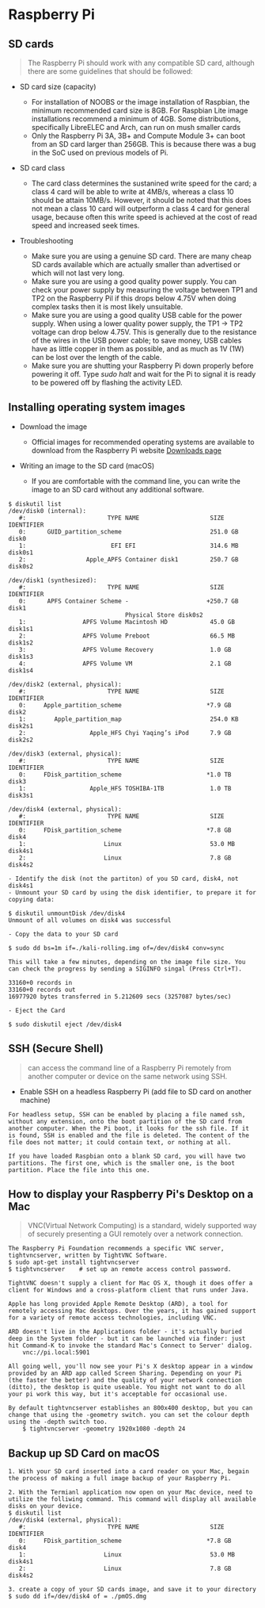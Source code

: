 Raspberry Pi
============

SD cards
--------
> The Raspberry Pi should work with any compatible SD card, although there are some guidelines that should be followed:
* SD card size (capacity)
    - For installation of NOOBS or the image installation of Raspbian, the minimum recommended card size is 8GB. For Raspbian Lite image installations recommend a minimum of 4GB. Some distributions, specifically LibreELEC and Arch, can run on mush smaller cards
    - Only the Raspberry Pi 3A, 3B+ and Compute Module 3+ can boot from an SD card larger than 256GB. This is because there was a bug in the SoC used on previous models of Pi.

* SD card class 
    - The card class determines the sustanined write speed for the card; a class 4 card will be able to write at 4MB/s, whereas a class 10 should be attain 10MB/s. However, it should be noted that this does not mean a class 10 card will outperform a class 4 card for general usage, because often this write speed is achieved at the cost of read speed and increased seek times.

* Troubleshooting 
    - Make sure you are using a genuine SD card. There are many cheap SD cards available which are actually smaller than advertised or which will not last very long.
    - Make sure you are using a good quality power supply. You can check your power supply by measuring the voltage between TP1 and TP2 on the Raspberry Pil if this drops below 4.75V when doing complex tasks then it is most likely unsuitable.
    - Make sure you are using a good quality USB cable for the power supply. When using a lower quality power supply, the TP1 -> TP2 voltage can drop below 4.75V. This is generally due to the resistance of the wires in the USB power cable; to save money, USB cables have as little copper in them as possible, and as much as 1V (1W) can be lost over the length of the cable.
    - Make sure you are shutting your Raspberry Pi down properly before powering it off. Type _sudo halt_ and wait for the Pi to signal it is ready to be powered off by flashing the activity LED.

Installing operating system images
----------------------------------
* Download the image 
    - Official images for recommended operating systems are available to download from the Raspberry Pi website [Downloads page](https://www.raspberrypi.org/downloads/)

* Writing an image to the SD card (macOS)
    - If you are comfortable with the command line, you can write the image to an SD card without any additional software.
```
$ diskutil list 
/dev/disk0 (internal):
   #:                       TYPE NAME                    SIZE       IDENTIFIER
   0:      GUID_partition_scheme                         251.0 GB   disk0
   1:                        EFI EFI                     314.6 MB   disk0s1
   2:                 Apple_APFS Container disk1         250.7 GB   disk0s2

/dev/disk1 (synthesized):
   #:                       TYPE NAME                    SIZE       IDENTIFIER
   0:      APFS Container Scheme -                      +250.7 GB   disk1
                                 Physical Store disk0s2
   1:                APFS Volume Macintosh HD            45.0 GB    disk1s1
   2:                APFS Volume Preboot                 66.5 MB    disk1s2
   3:                APFS Volume Recovery                1.0 GB     disk1s3
   4:                APFS Volume VM                      2.1 GB     disk1s4

/dev/disk2 (external, physical):
   #:                       TYPE NAME                    SIZE       IDENTIFIER
   0:     Apple_partition_scheme                        *7.9 GB     disk2
   1:        Apple_partition_map                         254.0 KB   disk2s1
   2:                  Apple_HFS Chyi Yaqing’s iPod      7.9 GB     disk2s2

/dev/disk3 (external, physical):
   #:                       TYPE NAME                    SIZE       IDENTIFIER
   0:     FDisk_partition_scheme                        *1.0 TB     disk3
   1:                  Apple_HFS TOSHIBA-1TB             1.0 TB     disk3s1

/dev/disk4 (external, physical):
   #:                       TYPE NAME                    SIZE       IDENTIFIER
   0:     FDisk_partition_scheme                        *7.8 GB     disk4
   1:                      Linux                         53.0 MB    disk4s1
   2:                      Linux                         7.8 GB     disk4s2
```
    - Identify the disk (not the partiton) of you SD card, disk4, not disk4s1 
    - Unmount your SD card by using the disk identifier, to prepare it for copying data:
```
$ diskutil unmountDisk /dev/disk4                                                               
Unmount of all volumes on disk4 was successful
```
    - Copy the data to your SD card
```
$ sudo dd bs=1m if=./kali-rolling.img of=/dev/disk4 conv=sync

This will take a few minutes, depending on the image file size. You can check the progress by sending a SIGINFO singal (Press Ctrl+T).

33160+0 records in
33160+0 records out
16977920 bytes transferred in 5.212609 secs (3257087 bytes/sec)
```
    - Eject the Card 
```
$ sudo diskutil eject /dev/disk4
```

SSH (Secure Shell)
------------------
> can access the command line of a Raspberry Pi remotely from another computer or device on the same network using SSH.
* Enable SSH on a headless Raspberry Pi (add file to SD card on another machine)
```
For headless setup, SSH can be enabled by placing a file named ssh, without any extension, onto the boot partition of the SD card from another computer. When the Pi boot, it looks for the ssh file. If it is found, SSH is enabled and the file is deleted. The content of the file does not matter; it could contain text, or nothing at all.

If you have loaded Raspbian onto a blank SD card, you will have two partitions. The first one, which is the smaller one, is the boot partition. Place the file into this one.
```

How to display your Raspberry Pi's Desktop on a Mac 
---------------------------------------------------
> VNC(Virtual Network Computing) is a standard, widely supported way of securely presenting a GUI remotely over a network connection.
```
The Raspberry Pi Foundation recommends a specific VNC server, tightvncserver, written by TightVNC Software. 
$ sudo apt-get install tightvncserver 
$ tightvncserver    # set up an remote access control password. 

TightVNC doesn't supply a client for Mac OS X, though it does offer a client for Windows and a cross-platform client that runs under Java. 

Apple has long provided Apple Remote Desktop (ARD), a tool for remotely accessing Mac desktops. Over the years, it has gained support for a variety of remote access technologies, including VNC. 

ARD doesn't live in the Applications folder - it's actually buried deep in the System folder - but it can be launched via finder: just hit Command-K to invoke the standard Mac's Connect to Server' dialog. 
    vnc://pi.local:5901 

All going well, you'll now see your Pi's X desktop appear in a window provided by an ARD app called Screen Sharing. Depending on your Pi (the faster the better) and the quality of your network connection (ditto), the desktop is quite useable. You might not want to do all your pi work this way, but it's acceptable for occasional use.

By default tightvncserver establishes an 800x400 desktop, but you can change that using the -geometry switch. you can set the colour depth using the -depth switch too. 
    $ tightvncserver -geometry 1920x1080 -depth 24 
```

Backup up SD Card on macOS 
--------------------------
```
1. With your SD card inserted into a card reader on your Mac, begain the process of making a full image backup of your Raspberry Pi.

2. With the Termianl application now open on your Mac device, need to utilize the folliwing command. This command will display all available disks on your device.
$ diskutil list 
/dev/disk4 (external, physical):
   #:                       TYPE NAME                    SIZE       IDENTIFIER
   0:     FDisk_partition_scheme                        *7.8 GB     disk4
   1:                      Linux                         53.0 MB    disk4s1
   2:                      Linux                         7.8 GB     disk4s2

3. create a copy of your SD cards image, and save it to your directory 
$ sudo dd if=/dev/disk4 of = ./pmOS.dmg
```
